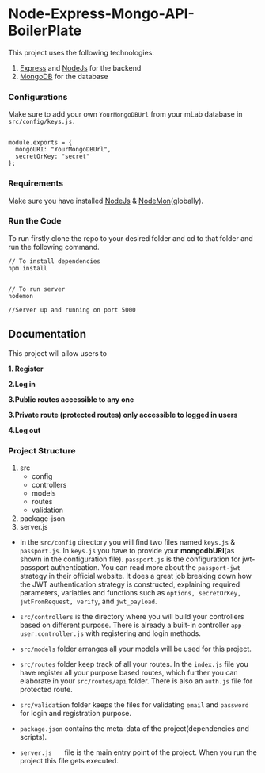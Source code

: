# Node-Express-Mongo-API-BoilerPlate

This project uses the following technologies:

1. [Express](https://expressjs.com/) and [NodeJs](https://nodejs.org/en/download/) for the backend
2. [MongoDB](https://www.mongodb.com/) for the database


### Configurations
Make sure to add your own `YourMongoDBUrl` from your mLab database in `src/config/keys.js.`

```

module.exports = {
  mongoURI: "YourMongoDBUrl",
  secretOrKey: "secret"
};
```

### Requirements
Make sure you have installed 
[NodeJs](https://nodejs.org/en/download/)
& 
[NodeMon](https://www.npmjs.com/package/nodemon)(globally).



### Run the Code

To run firstly clone the repo to your desired folder and cd to that folder and run the following command.

```
// To install dependencies
npm install


// To run server
nodemon

//Server up and running on port 5000

```

## Documentation
This project will allow users to

**1. Register**

**2.Log in**

**3.Public routes accessible to any one**

**3.Private route (protected routes) only accessible to logged in users**

**4.Log out**


### Project Structure
1. src
    - config
    - controllers
    - models
    - routes
    - validation
2. package-json
3. server.js



* In the `src/config` directory you will find two files named `keys.js` & `passport.js`. In `keys.js` you have to provide your **mongodbURI**(as shown in the configuration file). `passport.js` is the configuration for jwt-passport authentication.  You can read more about the `passport-jwt` strategy in their official website. It does a great job breaking down how the JWT authentication strategy is constructed, explaining required parameters, variables and functions such as `options, secretOrKey, jwtFromRequest, verify`, and `jwt_payload`.

* `src/controllers` is the directory where you will build your controllers based on different purpose. There is already a built-in controller `app-user.controller.js` with registering and login methods.
* `src/models` folder arranges all your models will be used for this project. 
*  `src/routes` folder keep track of all your routes. In the `index.js` file you have register all your purpose based routes, which further you can elaborate in your `src/routes/api` folder. There is also an `auth.js` file  for protected route. 
*  `src/validation` folder keeps the files for validating `email` and `password`  for login and registration purpose.
*  `package.json`  contains the meta-data of the project(dependencies and scripts).
*  `server.js	` file is the main entry point of the project. When you run the project this file gets executed.
